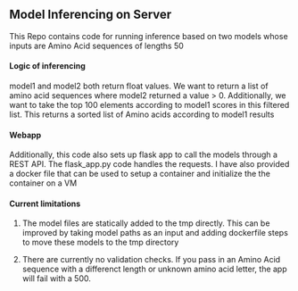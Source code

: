 ## Model Inferencing on Server

This Repo contains code for running inference based on two models whose inputs are Amino Acid sequences of lengths 50

#### Logic of inferencing

model1 and model2 both return float values. We want to return a list of amino acid sequences where model2 returned a value > 0. Additionally, we want to take the top 100 elements according to model1 scores in this filtered list.
This returns a sorted list of Amino acids according to model1 results


#### Webapp

Additionally, this code also sets up flask app to call the models through a REST API. The flask_app.py code handles the requests. I have also provided a docker file that can be used to setup a container and initialize the the container on a VM

#### Current limitations

1) The model files are statically added to the tmp directly. This can be improved by taking model paths as an input and adding dockerfile steps to move these models to the tmp directory

2) There are currently no validation checks. If you pass in an Amino Acid sequence with a differenct length or unknown amino acid letter, the app will fail with a 500.
